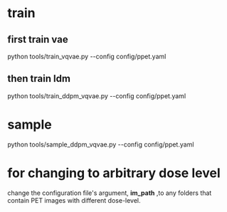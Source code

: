 # train

## first train vae
python tools/train_vqvae.py --config config/ppet.yaml
## then train ldm
python tools/train_ddpm_vqvae.py --config config/ppet.yaml

# sample
python tools/sample_ddpm_vqvae.py --config config/ppet.yaml

# for changing to arbitrary dose level
change the configuration file's argument, **im_path** ,to any folders that contain PET images with different dose-level.

